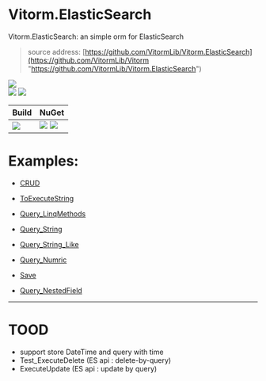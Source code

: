 ﻿
# Vitorm.ElasticSearch
Vitorm.ElasticSearch: an simple orm for ElasticSearch
>source address: [https://github.com/VitormLib/Vitorm.ElasticSearch](https://github.com/VitormLib/Vitorm "https://github.com/VitormLib/Vitorm.ElasticSearch")    

![](https://img.shields.io/github/license/VitormLib/Vitorm.ElasticSearch.svg)  
![](https://img.shields.io/github/repo-size/VitormLib/Vitorm.ElasticSearch.svg)  ![](https://img.shields.io/github/last-commit/VitormLib/Vitorm.ElasticSearch.svg)  
 

| Build | NuGet |
| -------- | -------- |
|![](https://github.com/VitormLib/Vitorm.ElasticSearch/workflows/ki_multibranch/badge.svg) | [![](https://img.shields.io/nuget/v/Vitorm.ElasticSearch.svg)](https://www.nuget.org/packages/Vitorm/) ![](https://img.shields.io/nuget/dt/Vitorm.ElasticSearch.svg) |





# Examples:  
- [CRUD](test/Vitorm.Sqlite.MsTest/CommonTest/CRUD_Test.cs)    
- [ToExecuteString](test/Vitorm.Sqlite.MsTest/CommonTest/Orm_Extensions_ToExecuteString_Test.cs)    
    
- [Query_LinqMethods](test/Vitorm.Sqlite.MsTest/CommonTest/Query_LinqMethods_Test.cs)  
    
- [Query_String](test/Vitorm.Sqlite.MsTest/CommonTest/Query_Type_String_Test.cs)  
- [Query_String_Like](test/Vitorm.Sqlite.MsTest/CommonTest/Query_Type_String_Like_Test.cs)  
    
- [Query_Numric](test/Vitorm.Sqlite.MsTest/CommonTest/Query_Type_Numric_Test.cs)  
    
- [Save](test/Vitorm.MySql.MsTest/CustomTest/CRUD_Save_Test.cs)  
- [Query_NestedField](test/Vitorm.SqlServer.MsTest/CustomTest/Query_NestedField_Test.cs)  




----------------------
# TOOD

 - support store DateTime and query with time
 - Test_ExecuteDelete  (ES api : delete-by-query)
 - ExecuteUpdate (ES api : update by query)

 


